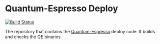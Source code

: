 # Quantum-Espresso Deploy

[![Build Status](http://ci.sagrid.ac.za/job/quantum-espresso-deploy/badge/icon)](http://ci.sagrid.ac.za/job/quantum-espresso-deploy/)

The repository that contains the [Quantum-Espresso](http://www.quantum-espresso.org/) deploy code. It builds and checks the QE binaries
